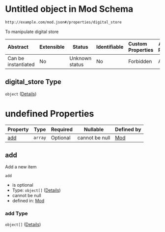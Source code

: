 # Untitled object in Mod Schema

```txt
http://example.com/mod.json#/properties/digital_store
```

To manipulate digital store


| Abstract            | Extensible | Status         | Identifiable | Custom Properties | Additional Properties | Access Restrictions | Defined In                                                                 |
| :------------------ | ---------- | -------------- | ------------ | :---------------- | --------------------- | ------------------- | -------------------------------------------------------------------------- |
| Can be instantiated | No         | Unknown status | No           | Forbidden         | Allowed               | none                | [generic.schema.json\*](../out/generic.schema.json "open original schema") |

## digital_store Type

`object` ([Details](generic-properties-digital_store.md))

# undefined Properties

| Property    | Type    | Required | Nullable       | Defined by                                                                                                                            |
| :---------- | ------- | -------- | -------------- | :------------------------------------------------------------------------------------------------------------------------------------ |
| [add](#add) | `array` | Optional | cannot be null | [Mod](generic-properties-digital_store-properties-add.md "http&#x3A;//example.com/mod.json#/properties/digital_store/properties/add") |

## add

Add a new item


`add`

-   is optional
-   Type: `object[]` ([Details](generic-properties-digital_store-properties-add-items.md))
-   cannot be null
-   defined in: [Mod](generic-properties-digital_store-properties-add.md "http&#x3A;//example.com/mod.json#/properties/digital_store/properties/add")

### add Type

`object[]` ([Details](generic-properties-digital_store-properties-add-items.md))

